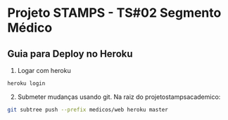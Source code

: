 Projeto STAMPS - TS#02 Segmento Médico
=======================================

Guia para Deploy no Heroku
---------------------------

1. Logar com heroku

```bash
heroku login
```

2. Submeter mudanças usando git. Na raiz do projetostampsacademico:

```bash
git subtree push --prefix medicos/web heroku master
```
